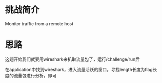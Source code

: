 # 挑战简介
Monitor traffic from a remote host

# 思路 
这题开始我们就要用wireshark来扒取流量包了，运行/challenge/run后

在application中找到wireshark，进入流量活跃的窗口，寻找length长度为flag长度的流量包进行分析，即可
